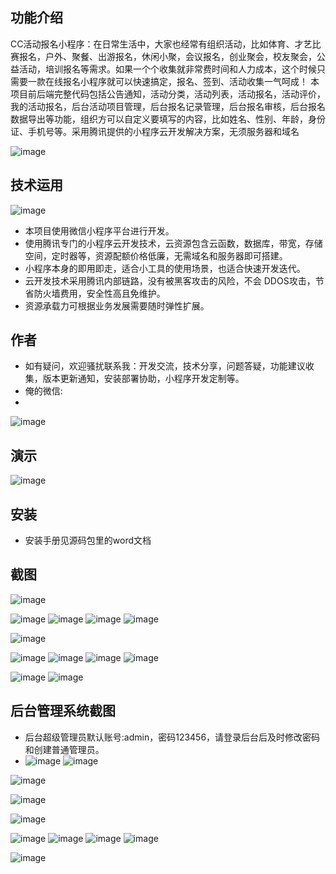 ## 功能介绍 
CC活动报名小程序：在日常生活中，大家也经常有组织活动，比如体育、才艺比赛报名，户外、聚餐、出游报名，休闲小聚，会议报名，创业聚会，校友聚会，公益活动，培训报名等需求。如果一个个收集就非常费时间和人力成本，这个时候只需要一款在线报名小程序就可以快速搞定，报名、签到、活动收集一气呵成！ 本项目前后端完整代码包括公告通知，活动分类，活动列表，活动报名，活动评价，我的活动报名，后台活动项目管理，后台报名记录管理，后台报名审核，后台报名数据导出等功能，组织方可以自定义要填写的内容，比如姓名、性别、年龄，身份证、手机号等。采用腾讯提供的小程序云开发解决方案，无须服务器和域名

 ![image](https://github.com/zhihuliukanshan/PowerActivity/assets/100545532/9b3e2a3b-f810-4c1f-90d5-9596d99abbd3)



## 技术运用

![image](https://github.com/zhihuliukanshan/PowerActivity/assets/100545532/3ccad4ed-ba72-4ebb-ab91-1a4e42fc922b)

- 本项目使用微信小程序平台进行开发。
- 使用腾讯专门的小程序云开发技术，云资源包含云函数，数据库，带宽，存储空间，定时器等，资源配额价格低廉，无需域名和服务器即可搭建。
- 小程序本身的即用即走，适合小工具的使用场景，也适合快速开发迭代。
- 云开发技术采用腾讯内部链路，没有被黑客攻击的风险，不会 DDOS攻击，节省防火墙费用，安全性高且免维护。
- 资源承载力可根据业务发展需要随时弹性扩展。  



## 作者
- 如有疑问，欢迎骚扰联系我：开发交流，技术分享，问题答疑，功能建议收集，版本更新通知，安装部署协助，小程序开发定制等。
- 俺的微信: 
- 
 ![image](https://github.com/zhihuliukanshan/PowerActivity/assets/100545532/3953657e-218a-442a-947d-4c477f757822)




## 演示 

 ![image](https://github.com/zhihuliukanshan/PowerActivity/assets/100545532/e415b8c1-33d1-4639-b8c9-f5dd7090b669)


## 安装

- 安装手册见源码包里的word文档 



## 截图

![image](https://github.com/zhihuliukanshan/PowerActivity/assets/100545532/a40ff910-515d-4779-a13e-fee4b387b33a)

![image](https://github.com/zhihuliukanshan/PowerActivity/assets/100545532/bbb399d5-f7c6-4c0a-9726-38269582c8f7)
![image](https://github.com/zhihuliukanshan/PowerActivity/assets/100545532/f8ee5675-f746-43dc-8def-00c69a9359b3)
![image](https://github.com/zhihuliukanshan/PowerActivity/assets/100545532/a6abf591-9be0-453a-b718-68827c16b733)
![image](https://github.com/zhihuliukanshan/PowerActivity/assets/100545532/dc9f3c64-2fd0-4a77-9644-cfe519330835)

![image](https://github.com/zhihuliukanshan/PowerActivity/assets/100545532/1e9e6e71-2324-4630-a8e6-e1ed8a135582)

![image](https://github.com/zhihuliukanshan/PowerActivity/assets/100545532/83baf357-8556-442e-868d-ecd8eba61a3a)
![image](https://github.com/zhihuliukanshan/PowerActivity/assets/100545532/ff57e3a6-1a46-4947-9600-2c3287ab6eae)
![image](https://github.com/zhihuliukanshan/PowerActivity/assets/100545532/76399e63-6857-4add-b979-ca442e0f3102)
![image](https://github.com/zhihuliukanshan/PowerActivity/assets/100545532/47367cb1-d003-4696-9156-9c75be65b3f1)

![image](https://github.com/zhihuliukanshan/PowerActivity/assets/100545532/b3ef6486-bd4a-4d2f-b670-0b72ab939097)
![image](https://github.com/zhihuliukanshan/PowerActivity/assets/100545532/653f7be3-900a-4841-aafb-35d8e9bec334)

 

## 后台管理系统截图 
- 后台超级管理员默认账号:admin，密码123456，请登录后台后及时修改密码和创建普通管理员。
- ![image](https://github.com/zhihuliukanshan/PowerActivity/assets/100545532/0b3bbf64-1e54-4de1-acd4-8578861ad019)
![image](https://github.com/zhihuliukanshan/PowerActivity/assets/100545532/58273bdd-ffc8-4671-ba48-69516dccbc1f)

![image](https://github.com/zhihuliukanshan/PowerActivity/assets/100545532/311725ed-3932-4496-91d3-2904e717dd3e)

![image](https://github.com/zhihuliukanshan/PowerActivity/assets/100545532/f60d987d-0efe-4a4a-b609-109882abc1b0)

![image](https://github.com/zhihuliukanshan/PowerActivity/assets/100545532/f7a49430-1c5b-4d7d-87fa-d9bf0107aba6)

![image](https://github.com/zhihuliukanshan/PowerActivity/assets/100545532/e2e19d68-32ee-4599-90b6-c9d8e09bb17e)
![image](https://github.com/zhihuliukanshan/PowerActivity/assets/100545532/013fe73e-735d-49f3-9220-beb975b8629c)
![image](https://github.com/zhihuliukanshan/PowerActivity/assets/100545532/1e9b2515-f048-4cef-af7c-49c4c8ff37de)
![image](https://github.com/zhihuliukanshan/PowerActivity/assets/100545532/1c84ba58-c807-4dd2-a74f-c02af0fe7c00)

![image](https://github.com/zhihuliukanshan/PowerActivity/assets/100545532/456dad6e-7fc9-4ad9-9b98-a4f8bc5f0889)



